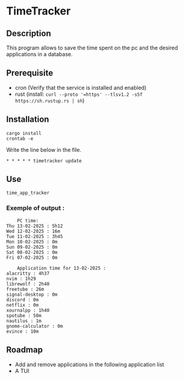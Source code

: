 # TimeTracker

## Description
This program allows to save the time spent on the pc and the desired applications in a database.

## Prerequisite
- cron (Verify that the service is installed and enabled)
- rust (install: `curl --proto '=https' --tlsv1.2 -sSf https://sh.rustup.rs | sh`)

## Installation
```
cargo install
crontab -e
```

Write the line below in the file.
```
* * * * * timetracker update
```

## Use
```
time_app_tracker
```

### Exemple of output :
```
	PC time:
Thu 13-02-2025 : 5h12
Wed 12-02-2025 : 16m
Tue 11-02-2025 : 3h45
Mon 10-02-2025 : 0m
Sun 09-02-2025 : 0m
Sat 08-02-2025 : 0m
Fri 07-02-2025 : 0m

	Application time for 13-02-2025 :
alacritty : 4h37
nvim : 1h29
librewolf : 2h40
freetube : 26m
signal-desktop : 0m
discord : 0m
netflix : 0m
xournalpp : 1h40
spotube : 50m
nautilus : 1m
gnome-calculator : 0m
evince : 10m
```

## Roadmap
- Add and remove applications in the following application list
- A TUI
